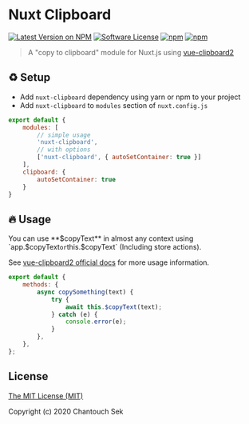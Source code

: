 # Nuxt Clipboard

[![Latest Version on NPM](https://img.shields.io/npm/v/nuxt-clipboard.svg?style=flat-square)](https://npmjs.com/package/nuxt-clipboard)
[![Software License](https://img.shields.io/badge/license-MIT-brightgreen.svg?style=flat-square)](LICENSE.md)
[![npm](https://img.shields.io/npm/dt/nuxt-clipboard.svg?style=flat-square)](https://npmjs.com/package/nuxt-clipboard)
[![npm](https://img.shields.io/npm/dm/nuxt-clipboard.svg?style=flat-square)](https://npmjs.com/package/nuxt-clipboard)

> A "copy to clipboard" module for Nuxt.js using [vue-clipboard2](https://github.com/Inndy/vue-clipboard2)

## ♻️ Setup

- Add `nuxt-clipboard` dependency using yarn or npm to your project
- Add `nuxt-clipboard` to `modules` section of `nuxt.config.js`

```js
export default {
    modules: [
        // simple usage
        'nuxt-clipboard',
        // with options
        ['nuxt-clipboard', { autoSetContainer: true }]
    ],
    clipboard: {
        autoSetContainer: true
    }
}
```

## 🔥 Usage

You can use **$copyText** in almost any context using `app.$copyText` or `this.$copyText` (Including store actions).

See [vue-clipboard2 official docs](https://github.com/Inndy/vue-clipboard2) for more usage information.

```js
export default {
    methods: {
        async copySomething(text) {
            try {
                await this.$copyText(text);
            } catch (e) {
                console.error(e);
            }
        },
    },
};
```

## License

[The MIT License (MIT)](./LICENSE.md)

Copyright (c) 2020 Chantouch Sek
